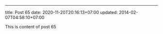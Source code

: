 ---
title: Post 65
date: 2020-11-20T20:16:13+07:00
updated: 2014-02-07T04:58:10+07:00

This is content of post 65